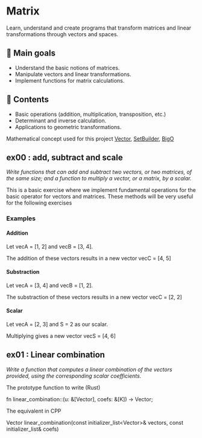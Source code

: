# Matrix

Learn, understand and create programs that transform matrices and linear transformations through vectors and spaces.

## 🚀 Main goals
- Understand the basic notions of matrices.
- Manipulate vectors and linear transformations.
- Implement functions for matrix calculations.

## 📂 Contents
- Basic operations (addition, multiplication, transposition, etc.)
- Determinant and inverse calculation.
- Applications to geometric transformations.

Mathematical concept used for this project [Vector](https://github.com/AliHaine/AI_Algo_Math/tree/main/notebook/Vector.md), [SetBuilder](https://github.com/AliHaine/AI_Algo_Math/tree/main/notebook/SetBuilder.md), [BigO](https://github.com/AliHaine/AI_Algo_Math/tree/main/notebook/BigO.md)

## ex00 : add, subtract and scale

_Write functions that can add and subtract two vectors, or two matrices, of the
same size; and a function to multiply a vector, or a matrix, by a scalar._

This is a basic exercise where we implement fundamental operations for the basic operator for vectors and matrices. These methods will be very useful for the following exercises

### Examples

#### Addition

Let vecA = [1, 2] and vecB = [3, 4].

The addition of these vectors results in a new vector vecC = [4, 5]

#### Substraction

Let vecA = [3, 4] and vecB = [1, 2].

The substraction of these vectors results in a new vector vecC = [2, 2]

#### Scalar

Let vecA = [2, 3] and S = 2 as our scalar.

Multiplying gives a new vector vecS = [4, 6]

## ex01 : Linear combination

_Write a function that computes a linear combination of the vectors provided,
using the corresponding scalar coefficients._

The prototype function to write (Rust)

fn linear_combination::<K>(u: &[Vector<K>], coefs: &[K]) -> Vector<K>;

The equivalent in CPP

Vector<K> linear_combination(const initializer_list<Vector<K>>& vectors, const initializer_list<K>& coefs)

